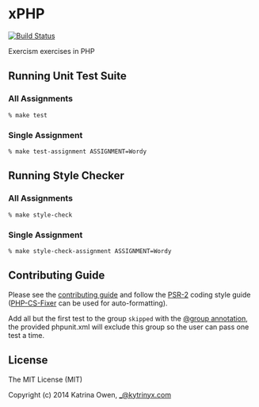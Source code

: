 # xPHP

[![Build Status](https://travis-ci.org/exercism/xphp.png?branch=master)](https://travis-ci.org/exercism/xphp)

Exercism exercises in PHP

## Running Unit Test Suite

### All Assignments

    % make test

### Single Assignment

    % make test-assignment ASSIGNMENT=Wordy


## Running Style Checker

### All Assignments

    % make style-check
    
### Single Assignment

    % make style-check-assignment ASSIGNMENT=Wordy

## Contributing Guide

Please see the [contributing guide](https://github.com/exercism/x-api/blob/master/CONTRIBUTING.md#the-exercise-data) 
and follow the [PSR-2](http://www.php-fig.org/psr/psr-2/) coding style guide ([PHP-CS-Fixer](https://github.com/fabpot/PHP-CS-Fixer) can be used for auto-formatting).

Add all but the first test to the group `skipped` with the [@group annotation](http://phpunit.de/manual/4.1/en/appendixes.annotations.html#appendixes.annotations.group), the provided phpunit.xml will exclude this
group so the user can pass one test a time.

## License

The MIT License (MIT)

Copyright (c) 2014 Katrina Owen, _@kytrinyx.com

